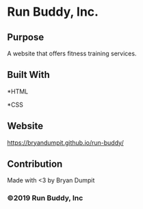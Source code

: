 # Run Buddy, Inc.

## Purpose

A website that offers fitness training services.

## Built With

*HTML

*CSS

## Website
https://bryandumpit.github.io/run-buddy/

## Contribution

Made with <3 by Bryan Dumpit

### ©️2019 Run Buddy, Inc 
